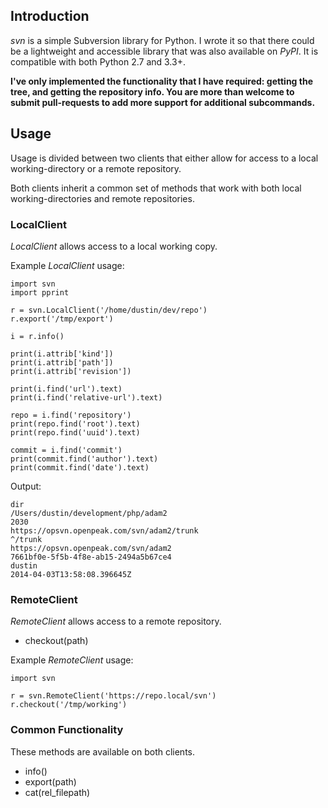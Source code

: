 Introduction
------------

*svn* is a simple Subversion library for Python. I wrote it so that there could be a lightweight and accessible library that was also available on *PyPI*. It is compatible with both Python 2.7 and 3.3+.

**I've only implemented the functionality that I have required: getting the tree, and getting the repository info. You are more than welcome to submit pull-requests to add more support for additional subcommands.**

Usage
-----

Usage is divided between two clients that either allow for access to a local working-directory or a remote repository.

Both clients inherit a common set of methods that work with both local working-directories and remote repositories.

### LocalClient

*LocalClient* allows access to a local working copy.

Example *LocalClient* usage:

```
import svn
import pprint

r = svn.LocalClient('/home/dustin/dev/repo')
r.export('/tmp/export')

i = r.info()

print(i.attrib['kind'])
print(i.attrib['path'])
print(i.attrib['revision'])

print(i.find('url').text)
print(i.find('relative-url').text)

repo = i.find('repository')
print(repo.find('root').text)
print(repo.find('uuid').text)

commit = i.find('commit')
print(commit.find('author').text)
print(commit.find('date').text)
```

Output:

```
dir
/Users/dustin/development/php/adam2
2030
https://opsvn.openpeak.com/svn/adam2/trunk
^/trunk
https://opsvn.openpeak.com/svn/adam2
7661bf0e-5f5b-4f8e-ab15-2494a5b67ce4
dustin
2014-04-03T13:58:08.396645Z
```

### RemoteClient

*RemoteClient* allows access to a remote repository.

- checkout(path)

Example *RemoteClient* usage:

```
import svn

r = svn.RemoteClient('https://repo.local/svn')
r.checkout('/tmp/working')
```

### Common Functionality

These methods are available on both clients.

- info()
- export(path)
- cat(rel_filepath)
